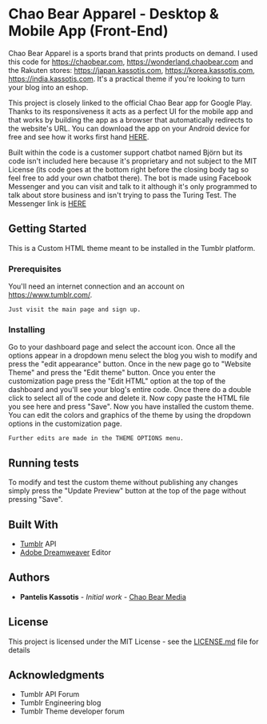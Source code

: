 # Chao Bear Apparel - Desktop & Mobile App (Front-End)
Chao Bear Apparel is a sports brand that prints products on demand. I used this code for https://chaobear.com, https://wonderland.chaobear.com and the Rakuten stores: https://japan.kassotis.com, https://korea.kassotis.com, https://india.kassotis.com. It's a practical theme if you're looking to turn your blog into an eshop.

This project is closely linked to the official Chao Bear app for Google Play. Thanks to its responsiveness it acts as a perfect UI for the mobile app and that works by building the app as a browser that automatically redirects to the website's URL. You can download the app on your Android device for free and see how it works first hand [HERE](https://play.google.com/store/apps/details?id=com.coderscage.chaobear).

Built within the code is a customer support chatbot named Björn but its code isn't included here because it's proprietary and not subject to the MIT License (its code goes at the bottom right before the closing body tag so feel free to add your own chatbot there). The bot is made using Facebook Messenger and you can visit and talk to it although it's only programmed to talk about store business and isn't trying to pass the Turing Test. The Messenger link is [HERE](https://www.messenger.com/t/ChaoBearApparel)

## Getting Started

This is a Custom HTML theme meant to be installed in the Tumblr platform.

### Prerequisites

You'll need an internet connection and an account on https://www.tumblr.com/.

```
Just visit the main page and sign up.
```

### Installing

Go to your dashboard page and select the account icon. Once all the options appear in a dropdown menu select the blog you wish to modify and press the "edit appearance" button. Once in the new page go to "Website Theme" and press the "Edit theme" button. Once you enter the customization page press the "Edit HTML" option at the top of the dashboard and you'll see your blog's entire code. Once there do a double click to select all of the code and delete it. Now copy paste the HTML file you see here and press "Save". Now you have installed the custom theme. You can edit the colors and graphics of the theme by using the dropdown options in the customization page.

```
Further edits are made in the THEME OPTIONS menu.
```

## Running tests

To modify and test the custom theme without publishing any changes simply press the "Update Preview" button at the top of the page without pressing "Save".

## Built With

* [Tumblr](https://www.tumblr.com/developers) API
* [Adobe Dreamweaver](https://www.adobe.com/products/dreamweaver.html) Editor

## Authors

* **Pantelis Kassotis** - *Initial work* - [Chao Bear Media](https://media.chaobear.com/)

## License

This project is licensed under the MIT License - see the [LICENSE.md](LICENSE.md) file for details

## Acknowledgments

* Tumblr API Forum
* Tumblr Engineering blog
* Tumblr Theme developer forum
